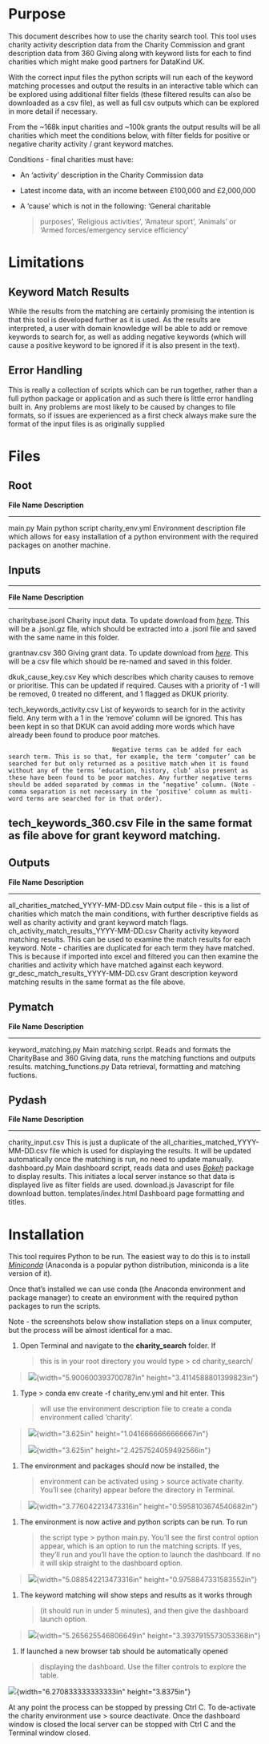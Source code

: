 Purpose
=======

This document describes how to use the charity search tool. This tool
uses charity activity description data from the Charity Commission and
grant description data from 360 Giving along with keyword lists for each
to find charities which might make good partners for DataKind UK.

With the correct input files the python scripts will run each of the
keyword matching processes and output the results in an interactive
table which can be explored using additional filter fields (these
filtered results can also be downloaded as a csv file), as well as full
csv outputs which can be explored in more detail if necessary.

From the \~168k input charities and \~100k grants the output results
will be all charities which meet the conditions below, with filter
fields for positive or negative charity activity / grant keyword
matches.

Conditions - final charities must have:

-   An ‘activity’ description in the Charity Commission data

-   Latest income data, with an income between £100,000 and £2,000,000

-   A ‘cause’ which is not in the following: ‘General charitable
    > purposes’, ‘Religious activities’, ‘Amateur sport’, ‘Animals’ or
    > ‘Armed forces/emergency service efficiency’

Limitations
===========

Keyword Match Results
---------------------

While the results from the matching are certainly promising the
intention is that this tool is developed further as it is used. As the
results are interpreted, a user with domain knowledge will be able to
add or remove keywords to search for, as well as adding negative
keywords (which will cause a positive keyword to be ignored if it is
also present in the text).

Error Handling
--------------

This is really a collection of scripts which can be run together, rather
than a full python package or application and as such there is little
error handling built in. Any problems are most likely to be caused by
changes to file formats, so if issues are experienced as a first check
always make sure the format of the input files is as originally supplied

Files
=====

Root
----

  **File Name**      **Description**
  ------------------ ----------------------------------------------------------------------------------------------------------------------------------------
  main.py            Main python script
  charity\_env.yml   Environment description file which allows for easy installation of a python environment with the required packages on another machine.

Inputs
------

  ----------------------------------------------------------------------------------------------------------------------------------------------------------------------------------------------------------------------------------------------------------------------------------------------------------------------------------------------------------------------------------------------------------------------------------------------------------------------------------------------------------------------------------------------
  **File Name**                  **Description**
  ------------------------------ ---------------------------------------------------------------------------------------------------------------------------------------------------------------------------------------------------------------------------------------------------------------------------------------------------------------------------------------------------------------------------------------------------------------------------------------------------------------------------------------------------------------
  charitybase.jsonl              Charity input data. To update download from [*here*](https://charitybase.uk/about). This will be a .jsonl.gz file, which should be extracted into a .jsonl file and saved with the same name in this folder.

  grantnav.csv                   360 Giving grant data. To update download from [*here*](http://grantnav.threesixtygiving.org/). This will be a csv file which should be re-named and saved in this folder.

  dkuk\_cause\_key.csv           Key which describes which charity causes to remove or prioritise. This can be updated if required. Causes with a priority of -1 will be removed, 0 treated no different, and 1 flagged as DKUK priority.

  tech\_keywords\_activity.csv   List of keywords to search for in the activity field. Any term with a 1 in the ‘remove’ column will be ignored. This has been kept in so that DKUK can avoid adding more words which have already been found to produce poor matches.
                                 
                                 Negative terms can be added for each search term. This is so that, for example, the term ‘computer’ can be searched for but only returned as a positive match when it is found without any of the terms ‘education, history, club’ also present as these have been found to be poor matches. Any further negative terms should be added separated by commas in the ‘negative’ column. (Note - comma separation is not necessary in the ‘positive’ column as multi-word terms are searched for in that order).

  tech\_keywords\_360.csv        File in the same format as file above for grant keyword matching.
  ----------------------------------------------------------------------------------------------------------------------------------------------------------------------------------------------------------------------------------------------------------------------------------------------------------------------------------------------------------------------------------------------------------------------------------------------------------------------------------------------------------------------------------------------

Outputs
-------

  **File Name**                                  **Description**
  ---------------------------------------------- --------------------------------------------------------------------------------------------------------------------------------------------------------------------------------------------------------------------------------------------------------------------------------------------------------------------------
  all\_charities\_matched\_YYYY-MM-DD.csv        Main output file - this is a list of charities which match the main conditions, with further descriptive fields as well as charity activity and grant keyword match flags.
  ch\_activity\_match\_results\_YYYY-MM-DD.csv   Charity activity keyword matching results. This can be used to examine the match results for each keyword. Note - charities are duplicated for each term they have matched. This is because if imported into excel and filtered you can then examine the charities and activity which have matched against each keyword.
  gr\_desc\_match\_results\_YYYY-MM-DD.csv       Grant description keyword matching results in the same format as the file above.

Pymatch
-------

  **File Name**            **Description**
  ------------------------ -------------------------------------------------------------------------------------------------------------------------------
  keyword\_matching.py     Main matching script. Reads and formats the CharityBase and 360 Giving data, runs the matching functions and outputs results.
  matching\_functions.py   Data retrieval, formatting and matching fuctions.

Pydash
------

  **File Name**          **Description**
  ---------------------- ------------------------------------------------------------------------------------------------------------------------------------------------------------------------------------------------------------------------
  charity\_input.csv     This is just a duplicate of the all\_charities\_matched\_YYYY-MM-DD.csv file which is used for displaying the results. It will be updated automatically once the matching is run, no need to update manually.
  dashboard.py           Main dashboard script, reads data and uses [*Bokeh*](https://bokeh.pydata.org/en/latest/) package to display results. This initiates a local server instance so that data is displayed live as filter fields are used.
  download.js            Javascript for file download button.
  templates/index.html   Dashboard page formatting and titles.

Installation
============

This tool requires Python to be run. The easiest way to do this is to
install
[*Miniconda*](https://conda.io/docs/user-guide/install/index.html)
(Anaconda is a popular python distribution, miniconda is a lite version
of it).

Once that’s installed we can use conda (the Anaconda environment and
package manager) to create an environment with the required python
packages to run the scripts.

Note - the screenshots below show installation steps on a linux
computer, but the process will be almost identical for a mac.

1.  Open Terminal and navigate to the **charity\_search** folder. If
    > this is in your root directory you would type &gt; cd
    > charity\_search/

> ![](media/image1.png){width="5.900600393700787in"
> height="3.4114588801399823in"}

1.  Type &gt; conda env create -f charity\_env.yml and hit enter. This
    > will use the environment description file to create a conda
    > environment called ‘charity’.

> ![](media/image4.png){width="3.625in" height="1.0416666666666667in"}
>
> ![](media/image6.png){width="3.625in" height="2.4257524059492566in"}

1.  The environment and packages should now be installed, the
    > environment can be activated using &gt; source activate charity.
    > You’ll see (charity) appear before the directory in Terminal.

> ![](media/image2.png){width="3.776042213473316in"
> height="0.5958103674540682in"}

1.  The environment is now active and python scripts can be run. To run
    > the script type &gt; python main.py. You’ll see the first control
    > option appear, which is an option to run the matching scripts. If
    > yes, they’ll run and you’ll have the option to launch the
    > dashboard. If no it will skip straight to the dashboard option.

> ![](media/image3.png){width="5.088542213473316in"
> height="0.9758847331583552in"}

1.  The keyword matching will show steps and results as it works through
    > (it should run in under 5 minutes), and then give the dashboard
    > launch option.

> ![](media/image5.png){width="5.265625546806649in"
> height="3.3937915573053368in"}

1.  If launched a new browser tab should be automatically opened
    > displaying the dashboard. Use the filter controls to explore the
    > table.

![](media/image7.png){width="6.270833333333333in" height="3.8375in"}

At any point the process can be stopped by pressing Ctrl C. To
de-activate the charity environment use &gt; source deactivate. Once the
dashboard window is closed the local server can be stopped with Ctrl C
and the Terminal window closed.
